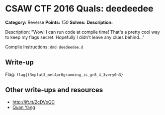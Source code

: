 # CSAW CTF 2016 Quals: deedeedee

**Category:** Reverse
**Points:** 150
**Solves:**
**Description:**

Description: "Wow! I can run code at compile time! That's a pretty cool way to keep my flags secret. Hopefully I didn't leave any clues behind..."

Compile Instructions: `dmd deedeedee.d`

## Write-up
Flag: `flag{t3mplat3_met4pr0gramming_is_gr8_4_3very0n3}`

## Other write-ups and resources

* http://ift.tt/2cDVxQC
* [Quan Yang](https://quanyang.github.io/csaw-ctf-quals-2016-deedeedee/)
